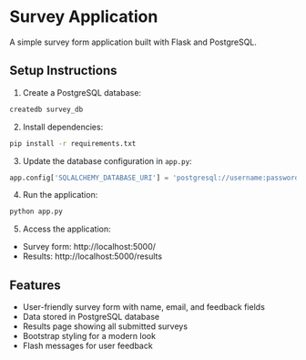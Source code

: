 # Survey Application

A simple survey form application built with Flask and PostgreSQL.

## Setup Instructions

1. Create a PostgreSQL database:
```bash
createdb survey_db
```

2. Install dependencies:
```bash
pip install -r requirements.txt
```

3. Update the database configuration in `app.py`:
```python
app.config['SQLALCHEMY_DATABASE_URI'] = 'postgresql://username:password@localhost/survey_db'
```

4. Run the application:
```bash
python app.py
```

5. Access the application:
- Survey form: http://localhost:5000/
- Results: http://localhost:5000/results

## Features

- User-friendly survey form with name, email, and feedback fields
- Data stored in PostgreSQL database
- Results page showing all submitted surveys
- Bootstrap styling for a modern look
- Flash messages for user feedback
